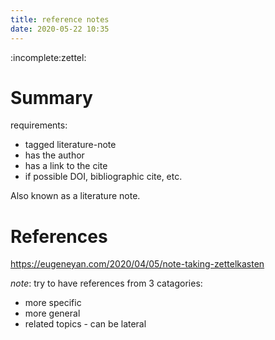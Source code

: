 ```yaml
---
title: reference notes
date: 2020-05-22 10:35
---
```



:incomplete:zettel:

# Summary

requirements:
- tagged literature-note
- has the author
- has a link to the cite
- if possible DOI, bibliographic cite, etc.

Also known as a literature note.

# References

https://eugeneyan.com/2020/04/05/note-taking-zettelkasten


*note*: try to have references from 3 catagories:

- more specific
- more general
- related topics - can be lateral
 

